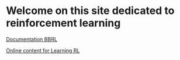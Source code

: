 
# Welcome on this site dedicated to reinforcement learning

[Documentation BBRL](./bbrl_docs/overview.md)

[Online content for Learning RL](./learning_RL/learning_RL.md)
